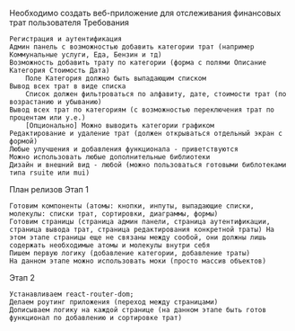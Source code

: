 

Необходимо создать веб-приложение для отслеживания финансовых трат пользователя
Требования

    Регистрация и аутентификация
    Админ панель с возможностью добавить категории трат (например Коммунальные услуги, Еда, Бензин и тд)
    Возможность добавить трату по категории (форма с полями Описание Категория Стоимость Дата)
        Поле Категория должно быть выпадающим списком
    Вывод всех трат в виде списка
        Список должен фильтроваться по алфавиту, дате, стоимости трат (по возрастанию и убыванию)
    Вывод всех трат по категориям (с возможностью переключения трат по процентам или у.е.)
        [Опционально] Можно выводить категории графиком
    Редактирование и удаление трат (должен открываться отдельный экран с формой)
    Любые улучшения и добавления функционала - приветствуются
    Можно использовать любые дополнительные библиотеки
    Дизайн и внешний вид - любой (можно пользоваться готовыми библотеками типа rsuite или mui)

План релизов
Этап 1

    Готовим компоненты (атомы: кнопки, инпуты, выпадающие списки, молекулы: списки трат, сортировки, диаграммы, формы)
    Готовим страницы (страница админ панели, страница аутентификации, страница вывода трат, страница редактирования конкретной траты) На этом этапе страницы еще не связаны между сообой, они должны лишь содержать необходимые атомы и молекулы внутри себя
    Пишем первую логику (добавление категории, добавление траты)
    На данном этапе можно использовать моки (просто массив объектов)

Этап 2

    Устанавливаем react-router-dom;
    Делаем роутинг приложения (переход между страницами)
    Дописываем логику на каждой странице (на данном этапе быть готов функционал по добавлению и сортировке трат)
